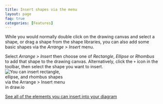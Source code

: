 ```yaml
---
title: Insert shapes via the menu
layout: page
faq: true
categories: [Features]
---
```


While you would normally double click on the drawing canvas and select a shape, or drag a shape from the shape libraries, you can also add some basic shapes via the _Arrange > Insert_ menu. 

Select _Arrange > Insert_ then choose one of _Rectangle_, _Ellipse_ or _Rhombus_ to add that shape to the drawing canvas.  Alternatively, click the ``+`` icon in the toolbar, then select the shape you want to insert.
<br /><img src="/assets/img/blog/insert-rectangle-ellipse-rhombus.png" style="width=100%;max-width:200px;height:auto;" alt="You can insert rectangle, ellipse, and rhombus shapes via the Arrange > Insert menu in draw.io">


[See all of the elements you can insert into your diagram](/doc/faq/arrange-insert-menu.html)